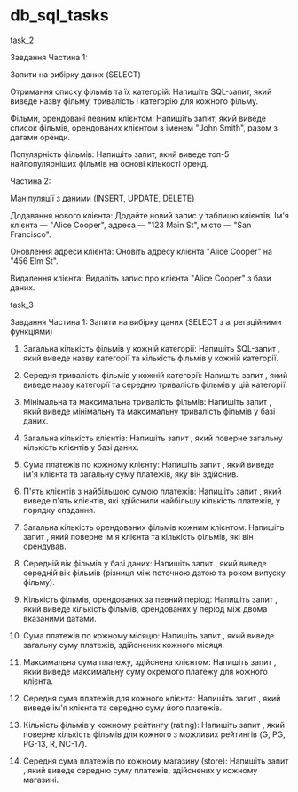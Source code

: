 # db_sql_tasks

task_2

Завдання Частина 1:

Запити на вибірку даних (SELECT)

Отримання списку фільмів та їх категорій: Напишіть SQL-запит, який виведе назву фільму, тривалість і категорію для кожного фільму.

Фільми, орендовані певним клієнтом: Напишіть запит, який виведе список фільмів, орендованих клієнтом з іменем "John Smith", разом з датами оренди.

Популярність фільмів: Напишіть запит, який виведе топ-5 найпопулярніших фільмів на основі кількості оренд.

Частина 2:

Маніпуляції з даними (INSERT, UPDATE, DELETE)

Додавання нового клієнта: Додайте новий запис у таблицю клієнтів. Ім'я клієнта — "Alice Cooper", адреса — "123 Main St", місто — "San Francisco".

Оновлення адреси клієнта: Оновіть адресу клієнта "Alice Cooper" на "456 Elm St".

Видалення клієнта: Видаліть запис про клієнта "Alice Cooper" з бази даних.


task_3

Завдання
Частина 1: Запити на вибірку даних (SELECT з агрегаційними функціями)
1. Загальна кількість фільмів у кожній категорії: Напишіть SQL-запит , який виведе
назву категорії та кількість фільмів у кожній категорії.

2. Середня тривалість фільмів у кожній категорії: Напишіть запит , який виведе
назву категорії та середню тривалість фільмів у цій категорії.

3. Мінімальна та максимальна тривалість фільмів: Напишіть запит , який виведе
мінімальну та максимальну тривалість фільмів у базі даних.

4. Загальна кількість клієнтів: Напишіть запит , який поверне загальну кількість
клієнтів у базі даних.

5. Сума платежів по кожному клієнту: Напишіть запит , який виведе ім'я клієнта та
загальну суму платежів, яку він здійснив.

6. П'ять клієнтів з найбільшою сумою платежів: Напишіть запит , який виведе п'ять
клієнтів, які здійснили найбільшу кількість платежів, у порядку спадання.

7. Загальна кількість орендованих фільмів кожним клієнтом: Напишіть запит ,
який поверне ім'я клієнта та кількість фільмів, які він орендував.

8. Середній вік фільмів у базі даних: Напишіть запит , який виведе середній вік
фільмів (різниця між поточною датою та роком випуску фільму).

9. Кількість фільмів, орендованих за певний період: Напишіть запит , який виведе
кількість фільмів, орендованих у період між двома вказаними датами.

10. Сума платежів по кожному місяцю: Напишіть запит , який виведе загальну суму
платежів, здійснених кожного місяця.

11. Максимальна сума платежу, здійснена клієнтом: Напишіть запит , який виведе
максимальну суму окремого платежу для кожного клієнта.

12. Середня сума платежів для кожного клієнта: Напишіть запит , який виведе ім'я
клієнта та середню суму його платежів.

13. Кількість фільмів у кожному рейтингу (rating): Напишіть запит , який поверне
кількість фільмів для кожного з можливих рейтингів (G, PG, PG-13, R, NC-17).

14. Середня сума платежів по кожному магазину (store): Напишіть запит , який
виведе середню суму платежів, здійснених у кожному магазині.
